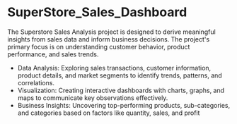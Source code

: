 # SuperStore_Sales_Dashboard
The Superstore Sales Analysis project is designed to derive meaningful insights from sales data and inform business decisions. The project's primary focus is on understanding customer behavior, product performance, and sales trends.

- Data Analysis: Exploring sales transactions, customer information, product details, and market segments to identify trends, patterns, and correlations.
- Visualization: Creating interactive dashboards with charts, graphs, and maps to communicate key observations effectively.
- Business Insights: Uncovering top-performing products, sub-categories, and categories based on factors like quantity, sales, and profit
